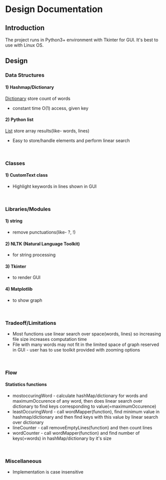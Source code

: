 # Design Documentation

## Introduction
The project runs in Python3+ environment with Tkinter for GUI. It's best to use with Linux OS.

## Design
### Data Structures
#### 1) Hashmap/Dictionary
[Dictionary](https://docs.python.org/3/tutorial/datastructures.html#dictionaries) store count of words
- constant time O(1) access, given key
#### 2) Python list
[List](https://docs.python.org/3/tutorial/datastructures.html) store array results(like- words, lines)
- Easy to store/handle elements and perform linear search

<br/>

### Classes
#### 1) CustomText class  
- Highlight keywords in lines shown in GUI

<br/>

### Libraries/Modules
#### 1) string
- remove punctuations(like- ?, !)
#### 2) NLTK (Natural Language Toolkit)
- for string processing
#### 3) Tkinter
- to render GUI
#### 4) Matplotlib
- to show graph

<br/>

### Tradeoff/Limitations
- Most functions use linear search over space(words, lines) so increasing file size increases computation time
- File with many words may not fit in the limited space of graph reserved in GUI - user has to use toolkit provided with zooming options

<br/>

### Flow
#### Statistics functions
- mostoccuringWord - calculate hashMap/dictionary for words and maximumOccurence of any word, then does linear search over dictionary to find keys corresponding to value(=maximumOccurence)
- leastOccuringWord - call wordMapper(function), find minimum value in hashmap/dictionary and then find keys with this value by linear search over dictionary
- lineCounter - call removeEmptyLines(function) and then count lines
- wordCounter - call wordMapper(function) and find number of keys(=words) in hashMap/dictionary by it's size

<br/>

### Miscellaneous  
- Implementation is case insensitive
